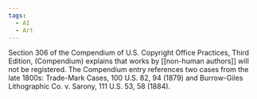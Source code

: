```yaml
---
tags: 
  - AI
  - Art
---
```


Section 306 of the Compendium of U.S. Copyright Office Practices, Third Edition, (Compendium) explains that works by [[non-human authors]] will not be registered. The Compendium entry references two cases from the late 1800s: Trade-Mark Cases, 100 U.S. 82, 94 (1879) and Burrow-Giles Lithographic Co. v. Sarony, 111 U.S. 53, 58 (1884). 